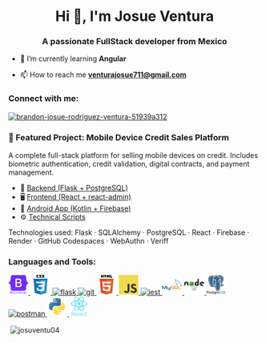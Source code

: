 <h1 align="center">Hi 👋, I'm Josue Ventura</h1>
<h3 align="center">A passionate FullStack developer from Mexico</h3>

- 🌱 I’m currently learning **Angular**

- 📫 How to reach me **venturajosue711@gmail.com**

<h3 align="left">Connect with me:</h3>

<p align="left">
<a href="https://linkedin.com/in/brandon-josue-rodríguez-ventura-51939a312" target="blank"><img align="center" src="https://raw.githubusercontent.com/rahuldkjain/github-profile-readme-generator/master/src/images/icons/Social/linked-in-alt.svg" alt="brandon-josue-rodríguez-ventura-51939a312" height="30" width="40" /></a>
</p>
<h3 align="left">💼 Featured Project: Mobile Device Credit Sales Platform</h3>

<p>
A complete full-stack platform for selling mobile devices on credit. Includes biometric authentication, credit validation, digital contracts, and payment management.
</p>

<ul>
  <li>🧠 <a href="https://github.com/tuusuario/api-backend-database" target="_blank">Backend (Flask + PostgreSQL)</a></li>
  <li>🖥️ <a href="https://github.com/tuusuario/admin-dashboard" target="_blank">Frontend (React + react-admin)</a></li>
  <li>📱 <a href="https://github.com/tuusuario/android-device-controller" target="_blank">Android App (Kotlin + Firebase)</a></li>
  <li>⚙️ <a href="https://github.com/tuusuario/flashing-scripts" target="_blank">Technical Scripts</a></li>
</ul>

<p align="left">
Technologies used: Flask · SQLAlchemy · PostgreSQL · React · Firebase · Render · GitHub Codespaces · WebAuthn · Veriff
</p>

<h3 align="left">Languages and Tools:</h3>
<p align="left"> <a href="https://getbootstrap.com" target="_blank" rel="noreferrer"> <img src="https://raw.githubusercontent.com/devicons/devicon/master/icons/bootstrap/bootstrap-plain-wordmark.svg" alt="bootstrap" width="40" height="40"/> </a> <a href="https://www.w3schools.com/css/" target="_blank" rel="noreferrer"> <img src="https://raw.githubusercontent.com/devicons/devicon/master/icons/css3/css3-original-wordmark.svg" alt="css3" width="40" height="40"/> </a> <a href="https://flask.palletsprojects.com/" target="_blank" rel="noreferrer"> <img src="https://www.vectorlogo.zone/logos/pocoo_flask/pocoo_flask-icon.svg" alt="flask" width="40" height="40"/> </a> <a href="https://git-scm.com/" target="_blank" rel="noreferrer"> <img src="https://www.vectorlogo.zone/logos/git-scm/git-scm-icon.svg" alt="git" width="40" height="40"/> </a> <a href="https://www.w3.org/html/" target="_blank" rel="noreferrer"> <img src="https://raw.githubusercontent.com/devicons/devicon/master/icons/html5/html5-original-wordmark.svg" alt="html5" width="40" height="40"/> </a> <a href="https://developer.mozilla.org/en-US/docs/Web/JavaScript" target="_blank" rel="noreferrer"> <img src="https://raw.githubusercontent.com/devicons/devicon/master/icons/javascript/javascript-original.svg" alt="javascript" width="40" height="40"/> </a> <a href="https://jestjs.io" target="_blank" rel="noreferrer"> <img src="https://www.vectorlogo.zone/logos/jestjsio/jestjsio-icon.svg" alt="jest" width="40" height="40"/> </a> <a href="https://www.mysql.com/" target="_blank" rel="noreferrer"> <img src="https://raw.githubusercontent.com/devicons/devicon/master/icons/mysql/mysql-original-wordmark.svg" alt="mysql" width="40" height="40"/> </a> <a href="https://nodejs.org" target="_blank" rel="noreferrer"> <img src="https://raw.githubusercontent.com/devicons/devicon/master/icons/nodejs/nodejs-original-wordmark.svg" alt="nodejs" width="40" height="40"/> </a> <a href="https://www.postgresql.org" target="_blank" rel="noreferrer"> <img src="https://raw.githubusercontent.com/devicons/devicon/master/icons/postgresql/postgresql-original-wordmark.svg" alt="postgresql" width="40" height="40"/> </a> <a href="https://postman.com" target="_blank" rel="noreferrer"> <img src="https://www.vectorlogo.zone/logos/getpostman/getpostman-icon.svg" alt="postman" width="40" height="40"/> </a> <a href="https://www.python.org" target="_blank" rel="noreferrer"> <img src="https://raw.githubusercontent.com/devicons/devicon/master/icons/python/python-original.svg" alt="python" width="40" height="40"/> </a> <a href="https://reactjs.org/" target="_blank" rel="noreferrer"> <img src="https://raw.githubusercontent.com/devicons/devicon/master/icons/react/react-original-wordmark.svg" alt="react" width="40" height="40"/> </a> </p>

<p>&nbsp;<img align="center" src="https://github-readme-stats.vercel.app/api?username=josuventu04&show_icons=true&locale=en" alt="josuventu04" /></p>
